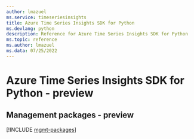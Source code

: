 ```yaml
---
author: lmazuel
ms.service: timeseriesinsights
title: Azure Time Series Insights SDK for Python
ms.devlang: python
description: Reference for Azure Time Series Insights SDK for Python
ms.topic: reference
ms.author: lmazuel
ms.data: 07/25/2022
---
```

# Azure Time Series Insights SDK for Python - preview

## Management packages - preview
[!INCLUDE [mgmt-packages](time-series-insights-mgmt-index.md)]